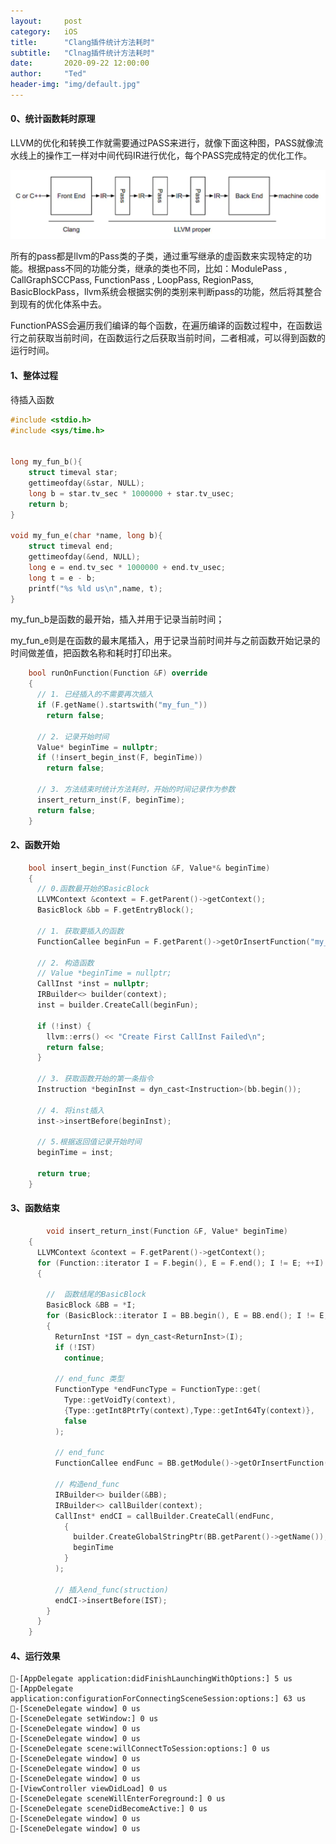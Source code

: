 ```yaml
---
layout:     post
category:   iOS
title:      "Clang插件统计方法耗时"
subtitle:   "Clnag插件统计方法耗时"
date:       2020-09-22 12:00:00
author:     "Ted"
header-img: "img/default.jpg"
---
```


#### 0、统计函数耗时原理

LLVM的优化和转换工作就需要通过PASS来进行，就像下面这种图，PASS就像流水线上的操作工一样对中间代码IR进行优化，每个PASS完成特定的优化工作。

![img](/img/Simple_3/36.png)

所有的pass都是llvm的Pass类的子类，通过重写继承的虚函数来实现特定的功能。根据pass不同的功能分类，继承的类也不同，比如：ModulePass , CallGraphSCCPass, FunctionPass , LoopPass, RegionPass, BasicBlockPass，llvm系统会根据实例的类别来判断pass的功能，然后将其整合到现有的优化体系中去。

FunctionPASS会遍历我们编译的每个函数，在遍历编译的函数过程中，在函数运行之前获取当前时间，在函数运行之后获取当前时间，二者相减，可以得到函数的运行时间。

#### 1、整体过程

待插入函数

```c
#include <stdio.h>
#include <sys/time.h>


long my_fun_b(){
    struct timeval star;
    gettimeofday(&star, NULL);
    long b = star.tv_sec * 1000000 + star.tv_usec;
    return b;
}

void my_fun_e(char *name, long b){
    struct timeval end;
    gettimeofday(&end, NULL);
    long e = end.tv_sec * 1000000 + end.tv_usec;
    long t = e - b;
    printf("%s %ld us\n",name, t);
}
```

my_fun_b是函数的最开始，插入并用于记录当前时间；

my_fun_e则是在函数的最末尾插入，用于记录当前时间并与之前函数开始记录的时间做差值，把函数名称和耗时打印出来。

```c++
    bool runOnFunction(Function &F) override
    {
      // 1. 已经插入的不需要再次插入
      if (F.getName().startswith("my_fun_"))
        return false;

      // 2. 记录开始时间
      Value* beginTime = nullptr;
      if (!insert_begin_inst(F, beginTime))
        return false;
      
      // 3. 方法结束时统计方法耗时，开始的时间记录作为参数
      insert_return_inst(F, beginTime);
      return false;
    }
```

#### 2、函数开始

```c++
    bool insert_begin_inst(Function &F, Value*& beginTime)
    {
      // 0.函数最开始的BasicBlock
      LLVMContext &context = F.getParent()->getContext();
      BasicBlock &bb = F.getEntryBlock();
      
      // 1. 获取要插入的函数
      FunctionCallee beginFun = F.getParent()->getOrInsertFunction("my_fun_b",FunctionType::get(Type::getInt64Ty(context), {}, false));

      // 2. 构造函数
      // Value *beginTime = nullptr;
      CallInst *inst = nullptr;
      IRBuilder<> builder(context);
      inst = builder.CreateCall(beginFun);

      if (!inst) {
        llvm::errs() << "Create First CallInst Failed\n";
        return false;
      }

      // 3. 获取函数开始的第一条指令
      Instruction *beginInst = dyn_cast<Instruction>(bb.begin());

      // 4. 将inst插入
      inst->insertBefore(beginInst);
      
      // 5.根据返回值记录开始时间
      beginTime = inst;

      return true;
    }
```

#### 3、函数结束

```c++
        void insert_return_inst(Function &F, Value* beginTime)
    {
      LLVMContext &context = F.getParent()->getContext();
      for (Function::iterator I = F.begin(), E = F.end(); I != E; ++I)
      {
          
        //  函数结尾的BasicBlock
        BasicBlock &BB = *I;
        for (BasicBlock::iterator I = BB.begin(), E = BB.end(); I != E; ++I)
        {
          ReturnInst *IST = dyn_cast<ReturnInst>(I);
          if (!IST)
            continue;
          
          // end_func 类型
          FunctionType *endFuncType = FunctionType::get(
            Type::getVoidTy(context),
            {Type::getInt8PtrTy(context),Type::getInt64Ty(context)},
            false
          );

          // end_func
          FunctionCallee endFunc = BB.getModule()->getOrInsertFunction("my_fun_e", endFuncType);

          // 构造end_func
          IRBuilder<> builder(&BB);
          IRBuilder<> callBuilder(context);
          CallInst* endCI = callBuilder.CreateCall(endFunc,
            {
              builder.CreateGlobalStringPtr(BB.getParent()->getName()),
              beginTime
            }
          );

          // 插入end_func(struction)
          endCI->insertBefore(IST);
        }
      }
    }
```

#### 4、运行效果

```
-[AppDelegate application:didFinishLaunchingWithOptions:] 5 us
-[AppDelegate application:configurationForConnectingSceneSession:options:] 63 us
-[SceneDelegate window] 0 us
-[SceneDelegate setWindow:] 0 us
-[SceneDelegate window] 0 us
-[SceneDelegate window] 0 us
-[SceneDelegate scene:willConnectToSession:options:] 0 us
-[SceneDelegate window] 0 us
-[SceneDelegate window] 0 us
-[SceneDelegate window] 0 us
-[ViewController viewDidLoad] 0 us
-[SceneDelegate sceneWillEnterForeground:] 0 us
-[SceneDelegate sceneDidBecomeActive:] 0 us
-[SceneDelegate window] 0 us
-[SceneDelegate window] 0 us
```

